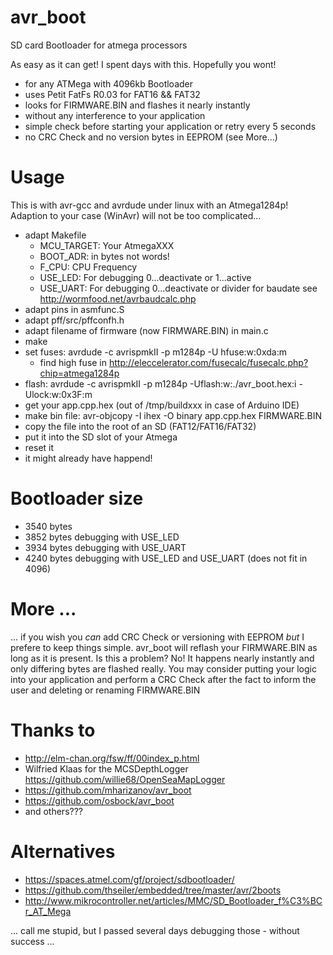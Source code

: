 avr_boot
========

SD card Bootloader for atmega processors

As easy as it can get! I spent days with this. Hopefully you wont!

- for any ATMega with 4096kb Bootloader
- uses Petit FatFs R0.03 for FAT16 && FAT32
- looks for FIRMWARE.BIN and flashes it nearly instantly
- without any interference to your application
- simple check before starting your application or retry every 5 seconds
- no CRC Check and no version bytes in EEPROM (see More...)

# Usage

This is with avr-gcc and avrdude under linux with an Atmega1284p! Adaption to your case (WinAvr) will not be too complicated...

- adapt Makefile
  - MCU_TARGET: Your AtmegaXXX
  - BOOT_ADR: in bytes not words!
  - F_CPU:  CPU Frequency
  - USE_LED: For debugging 0...deactivate or 1...active
  - USE_UART: For debugging 0...deactivate or divider for baudate see http://wormfood.net/avrbaudcalc.php
- adapt pins in asmfunc.S
- adapt pff/src/pffconfh.h
- adapt filename of firmware (now FIRMWARE.BIN) in main.c 
- make
- set fuses: avrdude -c avrispmkII -p m1284p -U hfuse:w:0xda:m
  - find high fuse in http://eleccelerator.com/fusecalc/fusecalc.php?chip=atmega1284p
- flash: avrdude -c avrispmkII -p m1284p -Uflash:w:./avr_boot.hex:i -Ulock:w:0x3F:m 
- get your app.cpp.hex (out of /tmp/buildxxx in case of Arduino IDE)
- make bin file: avr-objcopy -I ihex -O binary app.cpp.hex FIRMWARE.BIN
- copy the file into the root of an SD (FAT12/FAT16/FAT32)
- put it into the SD slot of your Atmega
- reset it
- it might already have happend!

# Bootloader size
 - 3540 bytes
 - 3852 bytes debugging with USE_LED
 - 3934 bytes debugging with USE_UART
 - 4240 bytes debugging with USE_LED and USE_UART (does not fit in 4096)

# More ...
 ... if you wish you *can* add CRC Check or versioning with EEPROM *but* I prefere to keep things simple. avr_boot will reflash your FIRMWARE.BIN as long as it is present.
Is this a problem? No! It happens nearly instantly and only differing bytes are flashed really.
You may consider putting your logic into your application and perform a CRC Check after the fact to inform the user and deleting or renaming FIRMWARE.BIN

# Thanks to
- http://elm-chan.org/fsw/ff/00index_p.html
- Wilfried Klaas for the MCSDepthLogger https://github.com/willie68/OpenSeaMapLogger
- https://github.com/mharizanov/avr_boot
- https://github.com/osbock/avr_boot
- and others???

# Alternatives

- https://spaces.atmel.com/gf/project/sdbootloader/
- https://github.com/thseiler/embedded/tree/master/avr/2boots
- http://www.mikrocontroller.net/articles/MMC/SD_Bootloader_f%C3%BCr_AT_Mega

... call me stupid, but I passed several days debugging those - without success ...
